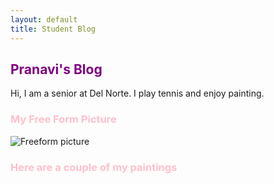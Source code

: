 ```yaml
---
layout: default
title: Student Blog
---
```



## <span style="color: purple"> Pranavi's Blog </span>
Hi, I am a senior at Del Norte. I play tennis and enjoy painting. 

### <span style="color: pink"> My Free Form Picture </span>
![Freeform picture](https://i.imgur.com/CQDGMma.jpg)

### <span style="color: pink"> Here are a couple of my paintings </span>

 
